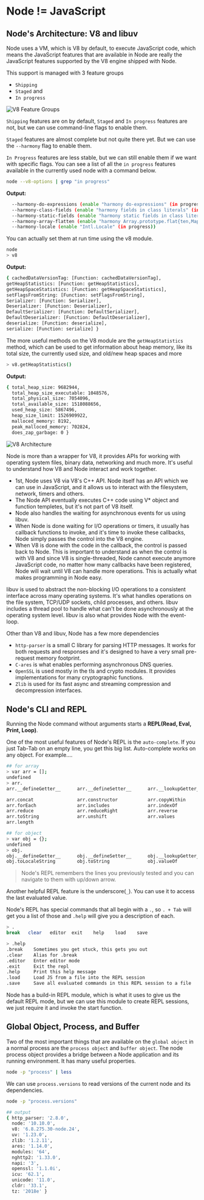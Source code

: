 # Node != JavaScript

## Node's Architecture: V8 and libuv

Node uses a VM, which is V8 by default, to execute JavaScript code, which means the JavaScript features that are available in Node are really the JavaScript features supported by the V8 engine shipped with Node.

This support is managed with 3 feature groups
- `Shipping`
- `Staged` and
- `In progress`

![V8 Feature Groups](https://user-images.githubusercontent.com/8571179/57565680-f06daa00-73e3-11e9-9020-6d7281b77f18.png)


`Shipping` features are on by default, `Staged` and `In progress` features are not, but we can use command-line flags to enable them.

`Staged` features are almost complete but not quite there yet. But we can use the `--harmony` flag to enable them.

`In Progress` features are less stable, but we can still enable them if we want with specific flags. You can see a list of all the `in progress` features available in the currently used node with a command below.
```bash
node --v8-options | grep "in progress"
```
**Output:**
```bash
  --harmony-do-expressions (enable "harmony do-expressions" (in progress))
  --harmony-class-fields (enable "harmony fields in class literals" (in progress))
  --harmony-static-fields (enable "harmony static fields in class literals" (in progress))
  --harmony-array-flatten (enable "harmony Array.prototype.flat{ten,Map}" (in progress))
  --harmony-locale (enable "Intl.Locale" (in progress))
```

You can actually set them at run time using the v8 module.
```bash
node
> v8
```
**Output:**
```bash
{ cachedDataVersionTag: [Function: cachedDataVersionTag],
getHeapStatistics: [Function: getHeapStatistics],
getHeapSpaceStatistics: [Function: getHeapSpaceStatistics],
setFlagsFromString: [Function: setFlagsFromString],
Serializer: [Function: Serializer],
Deserializer: [Function: Deserializer],
DefaultSerializer: [Function: DefaultSerializer],
DefaultDeserializer: [Function: DefaultDeserializer],
deserialize: [Function: deserialize],
serialize: [Function: serialize] }
```

The more useful methods on the V8 module are the `getHeapStatistics` method, which can be used to get information about heap memory, like its total size, the currently used size, and old/new heap spaces and more
```bash
> v8.getHeapStatistics()
```
**Output:**
```bash
{ total_heap_size: 9682944,
  total_heap_size_executable: 1048576,
  total_physical_size: 7054096,
  total_available_size: 1518088656,
  used_heap_size: 5867496,
  heap_size_limit: 1526909922,
  malloced_memory: 8192,
  peak_malloced_memory: 702824,
  does_zap_garbage: 0 }
```

![V8 Architecture](https://user-images.githubusercontent.com/8571179/57565652-5443a300-73e3-11e9-8d69-5932f3a07627.png)

Node is more than a wrapper for V8, it provides APIs for working with operating system files, binary data, networking and much more. It's useful to understand how V8 and Node interact and work together. 
- 1st, Node uses V8 via V8's C++ API. Node itself has an API which we can use in JavaScript, and it allows us to interact with the filesystem, network, timers and others.
- The Node API eventually executes C++ code using V* object and function templetes, but it's not part of V8 itself.
- Node also handles the waiting for asynchronous events for us using libuv.
- When Node is done waiting for I/O operations or timers, it usually has callback functions to invoke, and it's time to invoke these callbacks, Node simply passes the control into the V8 engine.
- When V8 is done with the code in the callback, the control is passed back to Node. This is important to understand as when the control is with V8 and since V8 is single-threaded, Node cannot execute anymore JavaScript code, no matter how many callbacks have been registered, Node will wait until V8 can handle more operations. This is actually what makes programming in Node easy.

libuv is used to abstract the non-blocking I/O operations to a consistent interface across many operating systems. It's what handles operations on the file system, TCP/UDP sockets, child processes, and others.
libuv includes a thread pool to handle what can't be done asynchronously at the operating system level.
libuv is also what provides Node with the event-loop.

Other than V8 and libuv, Node has a few more dependencies
- `http-parser` is a small C library for parsing HTTP messages. It works for both requests and responses and it's designed to have a very small pre-request memory footprint.
- `C-ares` is what enables performing asynchronous DNS queries.
- `OpenSSL` is used mostly in the tls and crypto modules. It provides implementations for many cryptographic functions.
- `Zlib` is used for its fast async and streaming compression and decompression interfaces.

## Node's CLI and REPL
Running the Node command without arguments starts a **REPL(Read, Eval, Print, Loop)**.

One of the most useful features of Node's REPL is the `auto-complete`. If you just Tab-Tab on an empty line, you get this big list.
Auto-complete works on any object. For example....
```bash
## for array
> var arr = [];
undefined
> arr.
arr.__defineGetter__      arr.__defineSetter__      arr.__lookupGetter__      arr.__lookupSetter__      arr.__proto__             arr.hasOwnProperty        arr.isPrototypeOf         arr.propertyIsEnumerable  arr.valueOf

arr.concat                arr.constructor           arr.copyWithin            arr.entries               arr.every                 arr.fill                  arr.filter                arr.find                  arr.findIndex
arr.forEach               arr.includes              arr.indexOf               arr.join                  arr.keys                  arr.lastIndexOf           arr.map                   arr.pop                   arr.push
arr.reduce                arr.reduceRight           arr.reverse               arr.shift                 arr.slice                 arr.some                  arr.sort                  arr.splice                arr.toLocaleString
arr.toString              arr.unshift               arr.values                
arr.length

## for object
> var obj = {};
undefined
> obj.
obj.__defineGetter__      obj.__defineSetter__      obj.__lookupGetter__      obj.__lookupSetter__      obj.__proto__             obj.constructor           obj.hasOwnProperty        obj.isPrototypeOf         obj.propertyIsEnumerable
obj.toLocaleString        obj.toString              obj.valueOf 
```

> Node's REPL remembers the lines you previously tested and you can navigate to them with up/down arrow.

Another helpful REPL feature is the underscore(`_`). You can use it to access the last evaluated value.

Node's REPL has special commands that all begin with a `.`, so `. + Tab` will get you a list of those and `.help` will give you a description of each.
```bash
> .
break   clear   editor  exit    help    load    save

> .help
.break    Sometimes you get stuck, this gets you out
.clear    Alias for .break
.editor   Enter editor mode
.exit     Exit the repl
.help     Print this help message
.load     Load JS from a file into the REPL session
.save     Save all evaluated commands in this REPL session to a file
```

Node has a build-in REPL module, which is what it uses to give us the default REPL mode, but we can use this module to create REPL sessions, we just require it and invoke the start function.

## Global Object, Process, and Buffer
Two of the most important things that are available on the `global object` in a normal process are the `process object` and `buffer object`.
The node process object provides a bridge between a Node application and its running environment. It has many useful properties.
```bash
node -p "process" | less
```
We can use `process.versions` to read versions of the current node and its dependencies.
```bash
node -p "process.versions"

## output
{ http_parser: '2.8.0',
  node: '10.10.0',
  v8: '6.8.275.30-node.24',
  uv: '1.23.0',
  zlib: '1.2.11',
  ares: '1.14.0',
  modules: '64',
  nghttp2: '1.33.0',
  napi: '3',
  openssl: '1.1.0i',
  icu: '62.1',
  unicode: '11.0',
  cldr: '33.1',
  tz: '2018e' }
```
